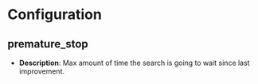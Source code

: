 # Configuration

## premature_stop

- **Description**: Max amount of time the search is going to wait since last improvement.

